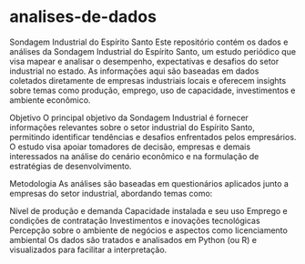 # analises-de-dados

Sondagem Industrial do Espírito Santo
Este repositório contém os dados e análises da Sondagem Industrial do Espírito Santo, um estudo periódico que visa mapear e analisar o desempenho, expectativas e desafios do setor industrial no estado. As informações aqui são baseadas em dados coletados diretamente de empresas industriais locais e oferecem insights sobre temas como produção, emprego, uso de capacidade, investimentos e ambiente econômico.

Objetivo
O principal objetivo da Sondagem Industrial é fornecer informações relevantes sobre o setor industrial do Espírito Santo, permitindo identificar tendências e desafios enfrentados pelos empresários. O estudo visa apoiar tomadores de decisão, empresas e demais interessados na análise do cenário econômico e na formulação de estratégias de desenvolvimento.

Metodologia
As análises são baseadas em questionários aplicados junto a empresas do setor industrial, abordando temas como:

Nível de produção e demanda
Capacidade instalada e seu uso
Emprego e condições de contratação
Investimentos e inovações tecnológicas
Percepção sobre o ambiente de negócios e aspectos como licenciamento ambiental
Os dados são tratados e analisados em Python (ou R) e visualizados para facilitar a interpretação.
